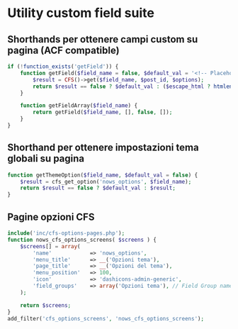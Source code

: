 # Utility custom field suite

## Shorthands per ottenere campi custom su pagina (ACF compatible)
```php
if (!function_exists('getField')) {
    function getField($field_name = false, $default_val = '<!-- Placeholder %s -->', $post_id = false, $options = [], $escape_html = false) {
        $result = CFS()->get($field_name, $post_id, $options);
        return $result == false ? $default_val : ($escape_html ? htmlentities($result) : $result);
    }

    function getFieldArray($field_name) {
        return getField($field_name, [], false, []);
    }
}
```

## Shorthand per ottenere impostazioni tema globali su pagina
```php
function getThemeOption($field_name, $default_val = false) {
    $result = cfs_get_option('nows_options', $field_name);
    return $result == false ? $default_val : $result;
}
```

## Pagine opzioni CFS
```php
include('inc/cfs-options-pages.php');
function nows_cfs_options_screens( $screens ) {
    $screens[] = array(
        'name'            => 'nows_options',
        'menu_title'      => __('Opzioni tema'),
        'page_title'      => __('Opzioni del tema'),
        'menu_position'   => 100,
        'icon'            => 'dashicons-admin-generic',
        'field_groups'    => array('Opzioni tema'), // Field Group name(s) of CFS Field Group (can also be post IDs)
    );

    return $screens;
}
add_filter('cfs_options_screens', 'nows_cfs_options_screens');
 ```
